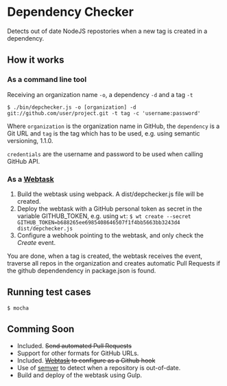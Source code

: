 
# Dependency Checker

Detects out of date NodeJS repostories when a new tag is created in a dependency.

## How it works

### As a command line tool

Receiving an organization name `-o`, a dependency `-d` and a tag `-t`

```
$ ./bin/depchecker.js -o [organization] -d git://github.com/user/project.git -t tag -c 'username:password'
```

Where `organization` is the organization name in GitHub, the `dependency` is a Git URL and `tag` is the tag which has to be used, e.g. using semantic versioning, 1.1.0.

`credentials` are the username and password to be used when calling GitHub API.

### As a [Webtask](https://webtask.io/) 

1. Build the webtask using webpack. A dist/depchecker.js file will be created.
2. Deploy the webtask with a GitHub personal token as secret in the variable GITHUB_TOKEN, e.g. using `wt`: ```$ wt create --secret GITHUB_TOKEN=b688265ee6985408646507f1f4bb5663bb3243d4 dist/depchecker.js```
3. Configure a webhook pointing to the webtask, and only check the *Create* event.

You are done, when a tag is created, the webtask receives the event, traverse all repos in the organization and creates automatic Pull Requests if the github dependendency in package.json is found.

## Running test cases

```
$ mocha
```

## Comming Soon

- Included. ~~Send automated Pull Requests~~
- Support for other formats for GitHub URLs.
- Included. ~~[Webtask](https://webtask.io/) to configure as a Github hook~~
- Use of [semver](http://semver.org/) to detect when a repository is out-of-date.
- Build and deploy of the webtask using Gulp.
